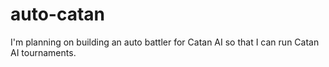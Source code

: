 # auto-catan
I'm planning on building an auto battler for Catan AI so that I can run Catan AI tournaments.
